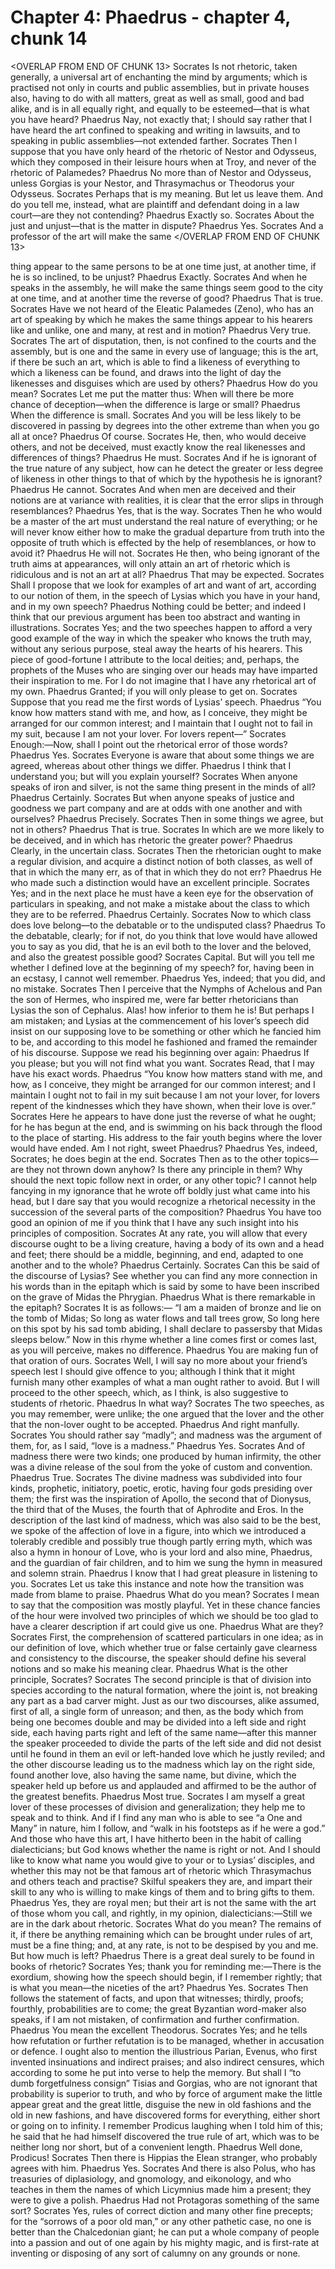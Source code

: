 # Chapter 4: Phaedrus - chapter 4, chunk 14

<OVERLAP FROM END OF CHUNK 13>
Socrates Is not rhetoric, taken generally, a universal art of enchanting the mind by arguments; which is practised not only in courts and public assemblies, but in private houses also, having to do with all matters, great as well as small, good and bad alike, and is in all equally right, and equally to be esteemed⁠—that is what you have heard? Phaedrus Nay, not exactly that; I should say rather that I have heard the art confined to speaking and writing in lawsuits, and to speaking in public assemblies⁠—not extended farther. Socrates Then I suppose that you have only heard of the rhetoric of Nestor and Odysseus, which they composed in their leisure hours when at Troy, and never of the rhetoric of Palamedes? Phaedrus No more than of Nestor and Odysseus, unless Gorgias is your Nestor, and Thrasymachus or Theodorus your Odysseus. Socrates Perhaps that is my meaning. But let us leave them. And do you tell me, instead, what are plaintiff and defendant doing in a law court⁠—are they not contending? Phaedrus Exactly so. Socrates About the just and unjust⁠—that is the matter in dispute? Phaedrus Yes. Socrates And a professor of the art will make the same
</OVERLAP FROM END OF CHUNK 13>

thing appear to the same persons to be at one time just, at another time, if he is so inclined, to be unjust? Phaedrus Exactly. Socrates And when he speaks in the assembly, he will make the same things seem good to the city at one time, and at another time the reverse of good? Phaedrus That is true. Socrates Have we not heard of the Eleatic Palamedes (Zeno), who has an art of speaking by which he makes the same things appear to his hearers like and unlike, one and many, at rest and in motion? Phaedrus Very true. Socrates The art of disputation, then, is not confined to the courts and the assembly, but is one and the same in every use of language; this is the art, if there be such an art, which is able to find a likeness of everything to which a likeness can be found, and draws into the light of day the likenesses and disguises which are used by others? Phaedrus How do you mean? Socrates Let me put the matter thus: When will there be more chance of deception⁠—when the difference is large or small? Phaedrus When the difference is small. Socrates And you will be less likely to be discovered in passing by degrees into the other extreme than when you go all at once? Phaedrus Of course. Socrates He, then, who would deceive others, and not be deceived, must exactly know the real likenesses and differences of things? Phaedrus He must. Socrates And if he is ignorant of the true nature of any subject, how can he detect the greater or less degree of likeness in other things to that of which by the hypothesis he is ignorant? Phaedrus He cannot. Socrates And when men are deceived and their notions are at variance with realities, it is clear that the error slips in through resemblances? Phaedrus Yes, that is the way. Socrates Then he who would be a master of the art must understand the real nature of everything; or he will never know either how to make the gradual departure from truth into the opposite of truth which is effected by the help of resemblances, or how to avoid it? Phaedrus He will not. Socrates He then, who being ignorant of the truth aims at appearances, will only attain an art of rhetoric which is ridiculous and is not an art at all? Phaedrus That may be expected. Socrates Shall I propose that we look for examples of art and want of art, according to our notion of them, in the speech of Lysias which you have in your hand, and in my own speech? Phaedrus Nothing could be better; and indeed I think that our previous argument has been too abstract and wanting in illustrations. Socrates Yes; and the two speeches happen to afford a very good example of the way in which the speaker who knows the truth may, without any serious purpose, steal away the hearts of his hearers. This piece of good-fortune I attribute to the local deities; and, perhaps, the prophets of the Muses who are singing over our heads may have imparted their inspiration to me. For I do not imagine that I have any rhetorical art of my own. Phaedrus Granted; if you will only please to get on. Socrates Suppose that you read me the first words of Lysias’ speech. Phaedrus “You know how matters stand with me, and how, as I conceive, they might be arranged for our common interest; and I maintain that I ought not to fail in my suit, because I am not your lover. For lovers repent⁠—” Socrates Enough:⁠—Now, shall I point out the rhetorical error of those words? Phaedrus Yes. Socrates Everyone is aware that about some things we are agreed, whereas about other things we differ. Phaedrus I think that I understand you; but will you explain yourself? Socrates When anyone speaks of iron and silver, is not the same thing present in the minds of all? Phaedrus Certainly. Socrates But when anyone speaks of justice and goodness we part company and are at odds with one another and with ourselves? Phaedrus Precisely. Socrates Then in some things we agree, but not in others? Phaedrus That is true. Socrates In which are we more likely to be deceived, and in which has rhetoric the greater power? Phaedrus Clearly, in the uncertain class. Socrates Then the rhetorician ought to make a regular division, and acquire a distinct notion of both classes, as well of that in which the many err, as of that in which they do not err? Phaedrus He who made such a distinction would have an excellent principle. Socrates Yes; and in the next place he must have a keen eye for the observation of particulars in speaking, and not make a mistake about the class to which they are to be referred. Phaedrus Certainly. Socrates Now to which class does love belong⁠—to the debatable or to the undisputed class? Phaedrus To the debatable, clearly; for if not, do you think that love would have allowed you to say as you did, that he is an evil both to the lover and the beloved, and also the greatest possible good? Socrates Capital. But will you tell me whether I defined love at the beginning of my speech? for, having been in an ecstasy, I cannot well remember. Phaedrus Yes, indeed; that you did, and no mistake. Socrates Then I perceive that the Nymphs of Achelous and Pan the son of Hermes, who inspired me, were far better rhetoricians than Lysias the son of Cephalus. Alas! how inferior to them he is! But perhaps I am mistaken; and Lysias at the commencement of his lover’s speech did insist on our supposing love to be something or other which he fancied him to be, and according to this model he fashioned and framed the remainder of his discourse. Suppose we read his beginning over again: Phaedrus If you please; but you will not find what you want. Socrates Read, that I may have his exact words. Phaedrus “You know how matters stand with me, and how, as I conceive, they might be arranged for our common interest; and I maintain I ought not to fail in my suit because I am not your lover, for lovers repent of the kindnesses which they have shown, when their love is over.” Socrates Here he appears to have done just the reverse of what he ought; for he has begun at the end, and is swimming on his back through the flood to the place of starting. His address to the fair youth begins where the lover would have ended. Am I not right, sweet Phaedrus? Phaedrus Yes, indeed, Socrates; he does begin at the end. Socrates Then as to the other topics⁠—are they not thrown down anyhow? Is there any principle in them? Why should the next topic follow next in order, or any other topic? I cannot help fancying in my ignorance that he wrote off boldly just what came into his head, but I dare say that you would recognize a rhetorical necessity in the succession of the several parts of the composition? Phaedrus You have too good an opinion of me if you think that I have any such insight into his principles of composition. Socrates At any rate, you will allow that every discourse ought to be a living creature, having a body of its own and a head and feet; there should be a middle, beginning, and end, adapted to one another and to the whole? Phaedrus Certainly. Socrates Can this be said of the discourse of Lysias? See whether you can find any more connection in his words than in the epitaph which is said by some to have been inscribed on the grave of Midas the Phrygian. Phaedrus What is there remarkable in the epitaph? Socrates It is as follows:⁠— “I am a maiden of bronze and lie on the tomb of Midas; So long as water flows and tall trees grow, So long here on this spot by his sad tomb abiding, I shall declare to passersby that Midas sleeps below.” Now in this rhyme whether a line comes first or comes last, as you will perceive, makes no difference. Phaedrus You are making fun of that oration of ours. Socrates Well, I will say no more about your friend’s speech lest I should give offence to you; although I think that it might furnish many other examples of what a man ought rather to avoid. But I will proceed to the other speech, which, as I think, is also suggestive to students of rhetoric. Phaedrus In what way? Socrates The two speeches, as you may remember, were unlike; the one argued that the lover and the other that the non-lover ought to be accepted. Phaedrus And right manfully. Socrates You should rather say “madly”; and madness was the argument of them, for, as I said, “love is a madness.” Phaedrus Yes. Socrates And of madness there were two kinds; one produced by human infirmity, the other was a divine release of the soul from the yoke of custom and convention. Phaedrus True. Socrates The divine madness was subdivided into four kinds, prophetic, initiatory, poetic, erotic, having four gods presiding over them; the first was the inspiration of Apollo, the second that of Dionysus, the third that of the Muses, the fourth that of Aphrodite and Eros. In the description of the last kind of madness, which was also said to be the best, we spoke of the affection of love in a figure, into which we introduced a tolerably credible and possibly true though partly erring myth, which was also a hymn in honour of Love, who is your lord and also mine, Phaedrus, and the guardian of fair children, and to him we sung the hymn in measured and solemn strain. Phaedrus I know that I had great pleasure in listening to you. Socrates Let us take this instance and note how the transition was made from blame to praise. Phaedrus What do you mean? Socrates I mean to say that the composition was mostly playful. Yet in these chance fancies of the hour were involved two principles of which we should be too glad to have a clearer description if art could give us one. Phaedrus What are they? Socrates First, the comprehension of scattered particulars in one idea; as in our definition of love, which whether true or false certainly gave clearness and consistency to the discourse, the speaker should define his several notions and so make his meaning clear. Phaedrus What is the other principle, Socrates? Socrates The second principle is that of division into species according to the natural formation, where the joint is, not breaking any part as a bad carver might. Just as our two discourses, alike assumed, first of all, a single form of unreason; and then, as the body which from being one becomes double and may be divided into a left side and right side, each having parts right and left of the same name⁠—after this manner the speaker proceeded to divide the parts of the left side and did not desist until he found in them an evil or left-handed love which he justly reviled; and the other discourse leading us to the madness which lay on the right side, found another love, also having the same name, but divine, which the speaker held up before us and applauded and affirmed to be the author of the greatest benefits. Phaedrus Most true. Socrates I am myself a great lover of these processes of division and generalization; they help me to speak and to think. And if I find any man who is able to see “a One and Many” in nature, him I follow, and “walk in his footsteps as if he were a god.” And those who have this art, I have hitherto been in the habit of calling dialecticians; but God knows whether the name is right or not. And I should like to know what name you would give to your or to Lysias’ disciples, and whether this may not be that famous art of rhetoric which Thrasymachus and others teach and practise? Skilful speakers they are, and impart their skill to any who is willing to make kings of them and to bring gifts to them. Phaedrus Yes, they are royal men; but their art is not the same with the art of those whom you call, and rightly, in my opinion, dialecticians:⁠—Still we are in the dark about rhetoric. Socrates What do you mean? The remains of it, if there be anything remaining which can be brought under rules of art, must be a fine thing; and, at any rate, is not to be despised by you and me. But how much is left? Phaedrus There is a great deal surely to be found in books of rhetoric? Socrates Yes; thank you for reminding me:⁠—There is the exordium, showing how the speech should begin, if I remember rightly; that is what you mean⁠—the niceties of the art? Phaedrus Yes. Socrates Then follows the statement of facts, and upon that witnesses; thirdly, proofs; fourthly, probabilities are to come; the great Byzantian word-maker also speaks, if I am not mistaken, of confirmation and further confirmation. Phaedrus You mean the excellent Theodorus. Socrates Yes; and he tells how refutation or further refutation is to be managed, whether in accusation or defence. I ought also to mention the illustrious Parian, Evenus, who first invented insinuations and indirect praises; and also indirect censures, which according to some he put into verse to help the memory. But shall I “to dumb forgetfulness consign” Tisias and Gorgias, who are not ignorant that probability is superior to truth, and who by force of argument make the little appear great and the great little, disguise the new in old fashions and the old in new fashions, and have discovered forms for everything, either short or going on to infinity. I remember Prodicus laughing when I told him of this; he said that he had himself discovered the true rule of art, which was to be neither long nor short, but of a convenient length. Phaedrus Well done, Prodicus! Socrates Then there is Hippias the Elean stranger, who probably agrees with him. Phaedrus Yes. Socrates And there is also Polus, who has treasuries of diplasiology, and gnomology, and eikonology, and who teaches in them the names of which Licymnius made him a present; they were to give a polish. Phaedrus Had not Protagoras something of the same sort? Socrates Yes, rules of correct diction and many other fine precepts; for the “sorrows of a poor old man,” or any other pathetic case, no one is better than the Chalcedonian giant; he can put a whole company of people into a passion and out of one again by his mighty magic, and is first-rate at inventing or disposing of any sort of calumny on any grounds or none.